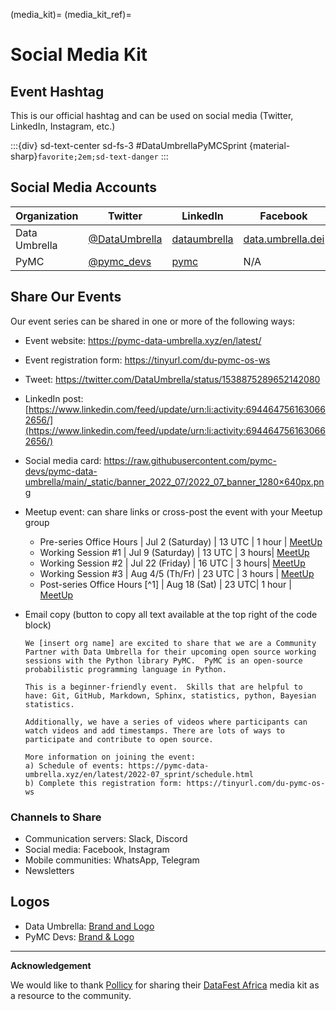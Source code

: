 (media_kit)=
(media_kit_ref)=
# Social Media Kit

## Event Hashtag
This is our official hashtag and can be used on social media (Twitter, LinkedIn, Instagram, etc.)

:::{div} sd-text-center sd-fs-3
#DataUmbrellaPyMCSprint {material-sharp}`favorite;2em;sd-text-danger`
:::


## Social Media Accounts

| Organization   | Twitter  |  LinkedIn | Facebook | Instagram       | Discourse      |
|----------------|----------|-----------|----------|-----------------|----------------|
| Data Umbrella  | [@DataUmbrella](https://twitter.com/DataUmbrella) |  [dataumbrella](https://www.linkedin.com/company/dataumbrella/) | [data.umbrella.dei](https://www.facebook.com/data.umbrella.dei) | [@data.umbrella](https://www.instagram.com/data.umbrella/)  | N/A |
| PyMC  | [@pymc_devs](https://twitter.com/pymc_devs) |  [pymc](https://www.linkedin.com/company/pymc/mycompany/) | N/A | N/A  |  [discourse.pymc.io](https://discourse.pymc.io)


## Share Our Events

Our event series can be shared in one or more of the following ways:
- Event website: https://pymc-data-umbrella.xyz/en/latest/
- Event registration form:  https://tinyurl.com/du-pymc-os-ws
- Tweet:  https://twitter.com/DataUmbrella/status/1538875289652142080
- LinkedIn post: [https://www.linkedin.com/feed/update/urn:li:activity:6944647561630662656/](https://www.linkedin.com/feed/update/urn:li:activity:6944647561630662656/)
- Social media card:  https://raw.githubusercontent.com/pymc-devs/pymc-data-umbrella/main/_static/banner_2022_07/2022_07_banner_1280×640px.png
- Meetup event: can share links or cross-post the event with your Meetup group
    - Pre-series Office Hours | Jul 2 (Saturday) | 13 UTC | 1 hour | [MeetUp](https://www.meetup.com/data-umbrella/events/286552154/)
    - Working Session #1      | Jul 9 (Saturday) | 13 UTC | 3 hours| [MeetUp](https://www.meetup.com/data-umbrella/events/286552452/)
    - Working Session #2      | Jul 22 (Friday)  | 16 UTC | 3 hours| [MeetUp](https://www.meetup.com/data-umbrella/events/286628677/)
    - Working Session #3      | Aug 4/5 (Th/Fr)  | 23 UTC  | 3 hours | [MeetUp](https://www.meetup.com/data-umbrella/events/286628723/)
    - Post-series Office Hours [^1] | Aug 18 (Sat) | 23 UTC| 1 hour  | [MeetUp](https://www.meetup.com/data-umbrella/events/286628791/)
- Email copy (button to copy all text available at the top right of the code block)

  ```none
  We [insert org name] are excited to share that we are a Community Partner with Data Umbrella for their upcoming open source working sessions with the Python library PyMC.  PyMC is an open-source probabilistic programming language in Python.

  This is a beginner-friendly event.  Skills that are helpful to have: Git, GitHub, Markdown, Sphinx, statistics, python, Bayesian statistics.

  Additionally, we have a series of videos where participants can watch videos and add timestamps. There are lots of ways to participate and contribute to open source.

  More information on joining the event:
  a) Schedule of events: https://pymc-data-umbrella.xyz/en/latest/2022-07_sprint/schedule.html
  b) Complete this registration form: https://tinyurl.com/du-pymc-os-ws
  ```
### Channels to Share
- Communication servers: Slack, Discord
- Social media: Facebook, Instagram
- Mobile communities: WhatsApp, Telegram
- Newsletters

## Logos
- Data Umbrella: [Brand and Logo](https://github.com/data-umbrella/info)
- PyMC Devs:  [Brand & Logo](https://github.com/pymc-devs/brand)

---

**Acknowledgement**

We would like to thank [Pollicy](https://pollicy.org) for sharing their [DataFest Africa](https://datafest.africa) media kit as a resource to the community.
